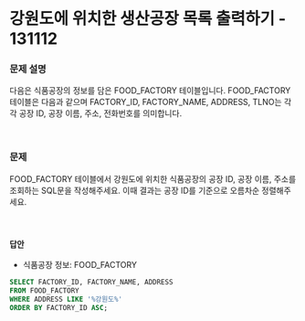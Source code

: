 # 강원도에 위치한 생산공장 목록 출력하기 - 131112

### 문제 설명

다음은 식품공장의 정보를 담은 FOOD_FACTORY 테이블입니다. FOOD_FACTORY 테이블은 다음과 같으며 FACTORY_ID, FACTORY_NAME, ADDRESS, TLNO는 각각 공장 ID, 공장 이름, 주소, 전화번호를 의미합니다.  

<br/>

### 문제

FOOD_FACTORY 테이블에서 강원도에 위치한 식품공장의 공장 ID, 공장 이름, 주소를 조회하는 SQL문을 작성해주세요. 이때 결과는 공장 ID를 기준으로 오름차순 정렬해주세요.  

<br/>

### `답안`

 - 식품공장 정보: FOOD_FACTORY
```SQL
SELECT FACTORY_ID, FACTORY_NAME, ADDRESS
FROM FOOD_FACTORY
WHERE ADDRESS LIKE '%강원도%'
ORDER BY FACTORY_ID ASC;
```
